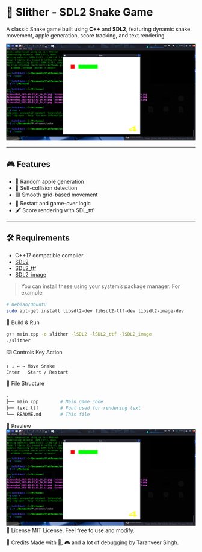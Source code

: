 # 🐍 Slither - SDL2 Snake Game

A classic Snake game built using **C++** and **SDL2**, featuring dynamic snake movement, apple generation, score tracking, and text rendering.

![Slither Gameplay](https://raw.githubusercontent.com/frizzflicks/Snake/refs/heads/master/play.png)

---

## 🎮 Features

- 🍎 Random apple generation
- 🧠 Self-collision detection
- 🟩 Smooth grid-based movement
- 🧱 Restart and game-over logic
- 🖋️ Score rendering with SDL_ttf

---

## 🛠️ Requirements

- C++17 compatible compiler  
- [SDL2](https://www.libsdl.org/)  
- [SDL2_ttf](https://www.libsdl.org/projects/SDL_ttf/)  
- [SDL2_image](https://www.libsdl.org/projects/SDL_image/)  

> You can install these using your system’s package manager. For example:
```bash
# Debian/Ubuntu
sudo apt-get install libsdl2-dev libsdl2-ttf-dev libsdl2-image-dev
```
🚀 Build & Run
```bash
g++ main.cpp -o slither -lSDL2 -lSDL2_ttf -lSDL2_image
./slither
```
⌨️ Controls
Key	Action
```
↑ ↓ ← →	Move Snake
Enter	Start / Restart
```

📂 File Structure
```bash
.
├── main.cpp        # Main game code
├── text.ttf        # Font used for rendering text
└── README.md       # This file
```
📸 Preview
![Preview](https://raw.githubusercontent.com/frizzflicks/Snake/refs/heads/master/play.png)
📜 License
MIT License. Feel free to use and modify.

💬 Credits
Made with 🧠, 🎮 and a lot of debugging by Taranveer Singh.
